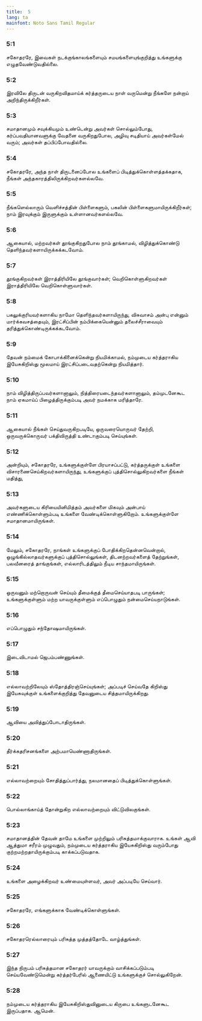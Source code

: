 ```yaml
---
title:  5
lang: ta
mainfont: Noto Sans Tamil Regular
---
```


###  5:1

சகோதரரே, இவைகள் நடக்குங்காலங்களையும் சமயங்களையுங்குறித்து உங்களுக்கு எழுதவேண்டுவதில்லை.

###  5:2

இரவிலே திருடன் வருகிறவிதமாய்க் கர்த்தருடைய நாள் வருமென்று நீங்களே நன்றாய் அறிந்திருக்கிறீர்கள்.

###  5:3

சமாதானமும் சவுக்கியமும் உண்டென்று அவர்கள் சொல்லும்போது, கர்ப்பவதியானவளுக்கு வேதனை வருகிறதுபோல, அழிவு சடிதியாய் அவர்கள்மேல் வரும்; அவர்கள் தப்பிப்போவதில்லை.

###  5:4

சகோதரரே, அந்த நாள் திருடனைப்போல உங்களைப் பிடித்துக்கொள்ளத்தக்கதாக, நீங்கள் அந்தகாரத்திலிருக்கிறவர்களல்லவே.

###  5:5

நீங்களெல்லாரும் வெளிச்சத்தின் பிள்ளைகளும், பகலின் பிள்ளைகளுமாயிருக்கிறீர்கள்; நாம் இரவுக்கும் இருளுக்கும் உள்ளானவர்களல்லவே.

###  5:6

ஆகையால், மற்றவர்கள் தூங்குகிறதுபோல நாம் தூங்காமல், விழித்துக்கொண்டு தெளிந்தவர்களாயிருக்கக்கடவோம்.

###  5:7

தூங்குகிறவர்கள் இராத்திரியிலே தூங்குவார்கள்; வெறிகொள்ளுகிறவர்கள் இராத்திரியிலே வெறிகொள்ளுவார்கள்.

###  5:8

பகலுக்குரியவர்களாகிய நாமோ தெளிந்தவர்களாயிருந்து, விசுவாசம் அன்பு என்னும் மார்க்கவசத்தையும், இரட்சிப்பின் நம்பிக்கையென்னும் தலைச்சீராவையும் தரித்துக்கொண்டிருக்கக்கடவோம்.

###  5:9

தேவன் நம்மைக் கோபாக்கினைக்கென்று நியமிக்காமல், நம்முடைய கர்த்தராகிய இயேசுகிறிஸ்து மூலமாய் இரட்சிப்படைவதற்கென்று நியமித்தார்.

###  5:10

நாம் விழித்திருப்பவர்களானாலும், நித்திரையடைந்தவர்களானாலும், தம்முடனேகூட நாம் ஏகமாய்ப் பிழைத்திருக்கும்படி அவர் நமக்காக மரித்தாரே.

###  5:11

ஆகையால் நீங்கள் செய்துவருகிறபடியே, ஒருவரையொருவர் தேற்றி, ஒருவருக்கொருவர் பக்திவிருத்தி உண்டாகும்படி செய்யுங்கள்.

###  5:12

அன்றியும், சகோதரரே, உங்களுக்குள்ளே பிரயாசப்பட்டு, கர்த்தருக்குள் உங்களை விசாரணைசெய்கிறவர்களாயிருந்து, உங்களுக்குப் புத்திசொல்லுகிறவர்களை நீங்கள் மதித்து,

###  5:13

அவர்களுடைய கிரியையினிமித்தம் அவர்களை மிகவும் அன்பாய் எண்ணிக்கொள்ளும்படி உங்களை வேண்டிக்கொள்ளுகிறோம். உங்களுக்குள்ளே சமாதானமாயிருங்கள்.

###  5:14

மேலும், சகோதரரே, நாங்கள் உங்களுக்குப் போதிக்கிறதென்னவென்றால், ஒழுங்கில்லாதவர்களுக்குப் புத்திசொல்லுங்கள், திடனற்றவர்களைத் தேற்றுங்கள், பலவீனரைத் தாங்குங்கள், எல்லாரிடத்திலும் நீடிய சாந்தமாயிருங்கள்.

###  5:15

ஒருவனும் மற்றொருவன் செய்யும் தீமைக்குத் தீமைசெய்யாதபடி பாருங்கள்; உங்களுக்குள்ளும் மற்ற யாவருக்குள்ளும் எப்பொழுதும் நன்மைசெய்யநாடுங்கள்.

###  5:16

எப்பொழுதும் சந்தோஷமாயிருங்கள்.

###  5:17

இடைவிடாமல் ஜெபம்பண்ணுங்கள்.

###  5:18

எல்லாவற்றிலேயும் ஸ்தோத்திரஞ்செய்யுங்கள்; அப்படிச் செய்வதே கிறிஸ்து இயேசுவுக்குள் உங்களைக்குறித்து தேவனுடைய சித்தமாயிருக்கிறது.

###  5:19

ஆவியை அவித்துப்போடாதிருங்கள்.

###  5:20

தீர்க்கதரிசனங்களை அற்பமாயெண்ணாதிருங்கள்.

###  5:21

எல்லாவற்றையும் சோதித்துப்பார்த்து, நலமானதைப் பிடித்துக்கொள்ளுங்கள்.

###  5:22

பொல்லாங்காய்த் தோன்றுகிற எல்லாவற்றையும் விட்டுவிலகுங்கள்.

###  5:23

சமாதானத்தின் தேவன் தாமே உங்களை முற்றிலும் பரிசுத்தமாக்குவாராக. உங்கள் ஆவி ஆத்துமா சரீரம் முழுவதும், நம்முடைய கர்த்தராகிய இயேசுகிறிஸ்து வரும்போது குற்றமற்றதாயிருக்கும்படி காக்கப்படுவதாக.

###  5:24

உங்களை அழைக்கிறவர் உண்மையுள்ளவர், அவர் அப்படியே செய்வார்.

###  5:25

சகோதரரே, எங்களுக்காக வேண்டிக்கொள்ளுங்கள்.

###  5:26

சகோதரரெல்லாரையும் பரிசுத்த முத்தத்தோடே வாழ்த்துங்கள்.

###  5:27

இந்த நிருபம் பரிசுத்தமான சகோதரர் யாவருக்கும் வாசிக்கப்படும்படி செய்யவேண்டுமென்று கர்த்தர்பேரில் ஆணையிட்டு உங்களுக்குச் சொல்லுகிறேன்.

###  5:28

நம்முடைய கர்த்தராகிய இயேசுகிறிஸ்துவினுடைய கிருபை உங்களுடனேகூட இருப்பதாக. ஆமென்.

